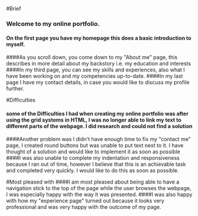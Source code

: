 #Brief
### Welcome to my online portfolio.
#### On the first page you have my homepage this does a basic introduction to myself.
####As you scroll down, you come down to my "About me" page, this describes in more detail about my backstory i.e. my education and interests
####In my third page, you can see my skills and experiences, also what I have been working on and my competencies up-to-date.
####In my last page I have my contact details, in case you would like to discuss my profile further.

#Difficulties
#### some of the Difficulties I had when creating my online portfolio was after using the grid systems in HTML, I was no longer able to link my text to different parts of the webpage. I did research and could not find a solution
####Another problem was I didn't have enough time to fix my "contact me" page, I created round buttons but was unable to put text next to it. I have thought of a solution and would like to implement it as soon as possible
####I was also unable to complete my indentation and responsiveness because I ran out of time, however I believe that this is an achievable task and completed very quickly. I would like to do this as soon as possible.

#Most pleased with
####I am most pleased about being able to have a navigation stick to the top of the page while the user browses the webpage, I was especially happy with the way it was presented.
####I was also happy with how my "experience page" turned out because it looks very professional and was very happy with the outcome of my page.
